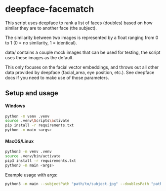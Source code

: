 # deepface-facematch

This script uses deepface to rank a list of faces (doubles) based on how similar they are to another face (the subject).

The similarity between two images is represented by a float ranging from 0 to 1 (0 = no similarity, 1 = identical).

data/ contains a couple mock images that can be used for testing, the script uses these images as the default.

This only focuses on the facial vector embeddings, and throws out all other data provided by deepface (facial_area, eye position, etc.). See deepface docs if you need to make use of those parameters.

## Setup and usage

#### Windows
```sh
python -m venv .venv
source .venv\Scripts\activate
pip install -r requirements.txt
python -m main <args>
```

#### MacOS/Linux
```sh
python3 -m venv .venv
source .venv/bin/activate
pip3 install -r requirements.txt
python3 -m main <args>
```

Example usage with args:
```sh
python3 -m main --subjectPath "path/to/subject.jpg" --doublesPath "path/to/doubles" --modelName "Facenet" --no-verbose
```